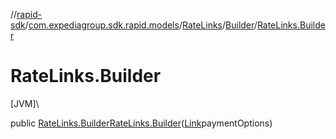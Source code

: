 //[rapid-sdk](../../../../index.md)/[com.expediagroup.sdk.rapid.models](../../index.md)/[RateLinks](../index.md)/[Builder](index.md)/[RateLinks.Builder](-rate-links.-builder.md)

# RateLinks.Builder

[JVM]\

public [RateLinks.Builder](index.md)[RateLinks.Builder](-rate-links.-builder.md)([Link](../../-link/index.md)paymentOptions)
